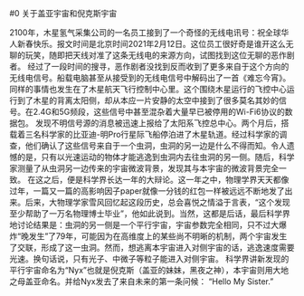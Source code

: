 #0 关于盖亚宇宙和倪克斯宇宙

2100年，木星氢气采集公司的一名员工接到了一个奇怪的无线电讯号：祝全球华人新春快乐。报文时间是北京时间2021年2月12日。这位员工很好奇是谁开这么无聊的玩笑，随即把天线对准了这条无线电的来源方向，试图找到这位无聊的恶作剧者。
经过了一段时间的搜寻，恶作剧者没找到反而收到了更多来自于这个方向的无线电信号。船载电脑甚至从接受到的无线电信号中解码出了一首《难忘今宵》。
同样的事情也发生在了木星航天飞行控制中心里。这个围绕木星运行的飞控中心运行到了木星的背离太阳侧，却从本应一片安静的太空中接到了很多莫名其妙的信号。在2.4G和5G频段，这些信号中甚至混杂着大量早已被停用的Wi-Fi6协议的数据包。
发现不明信号源的消息被迅速上报给了太阳系飞控总中心。两个月后，搭载着三名科学家的比亚迪-明Pro行星际飞船停泊进了木星轨道。经过科学家的调查，他们确认了这些信号来自于一个虫洞，虫洞的另一边是什么不得而知。令人遗憾的是，只有以光速运动的物体才能逃逸到虫洞内去往虫洞的另一侧。随后，科学家测量了从虫洞另一边传来的宇宙微波背景，发现其与本宇宙的微波背景完全一致。
在这之后，便是科学界长达一年的大辩论。这一年之中，物理学界天天都像过年，一篇又一篇的高影响因子paper就像一分钱的红包一样被远远不断地发了出来。后来，大物理学家雪风回忆起这段历史，总会喜悦之情溢于言表，“这个发现至少帮助了一万名物理博士毕业”，他如此说到。当然，这都是后话，最后科学界地讨论结果是：虫洞的另一侧是一个平行宇宙，宇宙参数完全相同，只不过大爆炸“晚发生”了79年，可能因为在高维度上的某些尚不明晰的机制，两个宇宙发生了交联，形成了这一虫洞。然而，想逃离本宇宙进入对侧宇宙的话，逃逸速度需要光速。换句话说，只有光子、中微子等粒子能进入对侧宇宙。
科学界讲新发现的平行宇宙命名为“Nyx”也就是倪克斯（盖亚的妹妹，黑夜之神），本宇宙则用大地之母盖亚命名。并给Nyx发去了来自未来的第一条问候：
“Hello My Sister.”
